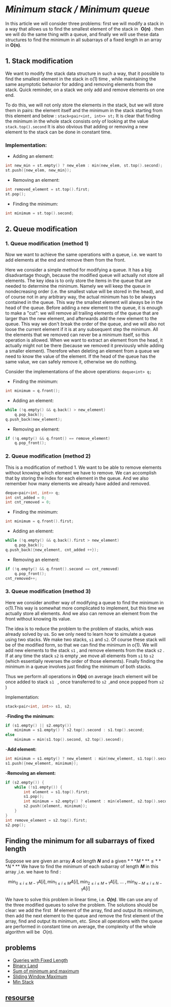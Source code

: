 # ***Minimum stack / Minimum queue***

In this article we will consider three problems: first we will modify a stack in a way that allows us to find the smallest element of the stack in  
**O(n)** . then we will do the same thing with a queue, and finally we will use these data structures to find the minimum in all subarrays of a fixed length in an array in **O(n)**.

## 1. Stack modification

We want to modify the stack data structure in such a way, that it possible to find the smallest element in the stack in o(1) time ,
while maintaining the same asymptotic behavior for adding and removing elements from the stack. Quick reminder, on a stack we only add and remove elements on one end.

To do this, we will not only store the elements in the stack, but we will store them in pairs: the element itself and the minimum in the stack starting from this element and below : 
`stack<pair<int, int>> st;`
It is clear that finding the minimum in the whole stack consists only of looking at the value `stack.top().second`
It is also obvious that adding or removing a new element to the stack can be done in constant time.

### Implementation: 

- Adding an element:
```cpp
int new_min = st.empty() ? new_elem : min(new_elem, st.top().second);
st.push({new_elem, new_min});
```
- Removing an element:
```cpp
int removed_element = st.top().first;
st.pop();
```
- Finding the minimum:
```cpp
int minimum = st.top().second;
```
## 2. Queue modification
### 1. Queue modification (method 1)
Now we want to achieve the same operations with a queue, i.e. we want to add elements at the end and remove them from the front.

Here we consider a simple method for modifying a queue. It has a big disadvantage though, because the modified queue will actually not store all elements.
The key idea is to only store the items in the queue that are needed to determine the minimum. Namely we will keep the queue in nondecreasing order (i.e. the smallest value will be stored in the head), and of course not in any arbitrary way, the actual minimum has to be always contained in the queue. This way the smallest element will always be in the head of the queue. Before adding a new element to the queue, it is enough to make a "cut": we will remove all trailing elements of the queue that are larger than the new element, and afterwards add the new element to the queue. This way we don't break the order of the queue, and we will also not loose the current element if it is at any subsequent step the minimum. All the elements that we removed can never be a minimum itself, so this operation is allowed. When we want to extract an element from the head, it actually might not be there (because we removed it previously while adding a smaller element). Therefore when deleting an element from a queue we need to know the value of the element. If the head of the queue has the same value, we can safely remove it, otherwise we do nothing.

Consider the implementations of the above operations:
`deque<int> q;`
- Finding the minimum:
```cpp
int minimum = q.front();
```
- Adding an element:
```cpp
while (!q.empty() && q.back() > new_element)
    q.pop_back();
q.push_back(new_element);
```
- Removing an element:
```cpp
if (!q.empty() && q.front() == remove_element)
    q.pop_front();
```
### 2. Queue modification (method 2)
This is a modification of method 1. We want to be able to remove elements without knowing which element we have to remove. We can accomplish that by storing the index for each element in the queue. And we also remember how many elements we already have added and removed.
```cpp
deque<pair<int, int>> q;
int cnt_added = 0;
int cnt_removed = 0;
```
- Finding the minimum:
```cpp
int minimum = q.front().first;
```
- Adding an element:
```cpp
while (!q.empty() && q.back().first > new_element)
    q.pop_back();
q.push_back({new_element, cnt_added ++});
```
- Removing an element:
```cpp
if (!q.empty() && q.front().second == cnt_removed) 
    q.pop_front();
cnt_removed++;
```
### 3. Queue modification (method 3)
Here we consider another way of modifying a queue to find the minimum in o(1).This way is somewhat more complicated to implement, but this time we actually store all elements. And we also can remove an element from the front without knowing its value.

The idea is to reduce the problem to the problem of stacks, which was already solved by us. So we only need to learn how to simulate a queue using two stacks.
We make two stacks, `s1` and `s2`. Of course these stack will be of the modified form, so that we can find the minimum in o(1).
We will add new elements to the stack `s1` , and remove elements from the stack `s2` .
If at any time the stack `s2` is empty ,we move all elements from
`s1` to `s2` (which essentially reverses the order of those elements). Finally finding the minimum in a queue involves just finding the minimum of both stacks.

Thus we perform all operations in **O(n)** on average (each element will be once added to stack `s1 ` , once transferred to `s2 `,and once popped from `s2 ` )

Implementation:
```cpp
stack<pair<int, int>> s1, s2;
```
-**Finding the minimum:**
```cpp
if (s1.empty() || s2.empty()) 
    minimum = s1.empty() ? s2.top().second : s1.top().second;
else
    minimum = min(s1.top().second, s2.top().second);
```
-**Add element:**
```cpp
int minimum = s1.empty() ? new_element : min(new_element, s1.top().second);
s1.push({new_element, minimum});
```
-**Removing an element:**
```cpp
if (s2.empty()) {
    while (!s1.empty()) {
        int element = s1.top().first;
        s1.pop();
        int minimum = s2.empty() ? element : min(element, s2.top().second);
        s2.push({element, minimum});
    }
}
int remove_element = s2.top().first;
s2.pop();
```
## Finding the minimum for all subarrays of fixed length
Suppose we are given an array ***A*** od length ***N*** and a given $***M*** \leq ***N***$
We have to find the minimum of each subarray of length ***M*** in this array ,i.e. we have to find :

$$\min_{0 \le i \le M-1} A[i], \min_{1 \le i \le M} A[i], \min_{2 \le i \le M+1} A[i],~\dots~, \min_{N-M \le i \le N-1} A[i]$$

We have to solve this problem in linear time, i.e. ***O(n)***.
We can use any of the three modified queues to solve the problem. The solutions should be clear: we add the first  
$M$ element of the array, find and output its minimum, then add the next element to the queue and remove the first element of the array, find and output its minimum, etc. Since all operations with the queue are performed in constant time on average, the complexity of the whole algorithm will be  
$O(n)$.

## problems 
- [Queries with Fixed Length](https://www.hackerrank.com/challenges/queries-with-fixed-length/problem)
- [Binary Land](https://www.codechef.com/MAY20A/problems/BINLAND)
- [Sum of minimum and maximum](https://www.codingninjas.com/studio/problems/sum-of-minimum-and-maximum-elements-of-all-subarrays-of-size-k_1171047)
- [Sliding Window Maximum](https://leetcode.com/problems/sliding-window-maximum/)
- [Min Stack](https://leetcode.com/problems/min-stack/)
## [resourse](https://cp-algorithms.com/data_structures/stack_queue_modification.html)



